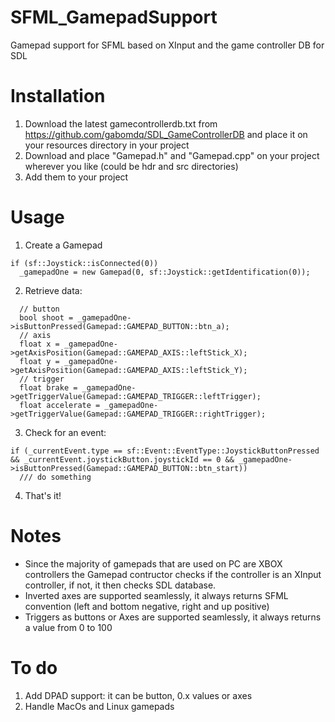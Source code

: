# SFML_GamepadSupport
Gamepad support for SFML based on XInput and the game controller DB for SDL

# Installation
1. Download the latest gamecontrollerdb.txt from https://github.com/gabomdq/SDL_GameControllerDB and place it on your resources directory in your project
2. Download and place "Gamepad.h" and "Gamepad.cpp" on your project wherever you like (could be hdr and src directories)
3. Add them to your project

# Usage
1. Create a Gamepad
```
if (sf::Joystick::isConnected(0))
  _gamepadOne = new Gamepad(0, sf::Joystick::getIdentification(0));  
```
2. Retrieve data:
```
  // button
  bool shoot = _gamepadOne->isButtonPressed(Gamepad::GAMEPAD_BUTTON::btn_a);
  // axis
  float x = _gamepadOne->getAxisPosition(Gamepad::GAMEPAD_AXIS::leftStick_X);
  float y = _gamepadOne->getAxisPosition(Gamepad::GAMEPAD_AXIS::leftStick_Y);
  // trigger
  float brake = _gamepadOne->getTriggerValue(Gamepad::GAMEPAD_TRIGGER::leftTrigger);
  float accelerate = _gamepadOne->getTriggerValue(Gamepad::GAMEPAD_TRIGGER::rightTrigger);
```
3. Check for an event:
```
if (_currentEvent.type == sf::Event::EventType::JoystickButtonPressed && _currentEvent.joystickButton.joystickId == 0 && _gamepadOne->isButtonPressed(Gamepad::GAMEPAD_BUTTON::btn_start))
  /// do something
```
4. That's it!

# Notes
- Since the majority of gamepads that are used on PC are XBOX controllers the Gamepad contructor checks if the controller is an XInput controller, if not, it then checks SDL database.
- Inverted axes are supported seamlessly, it always returns SFML convention (left and bottom negative, right and up positive)
- Triggers as buttons or Axes are supported seamlessly, it always returns a value from 0 to 100

# To do
1. Add DPAD support: it can be button, 0.x values or axes
2. Handle MacOs and Linux gamepads
